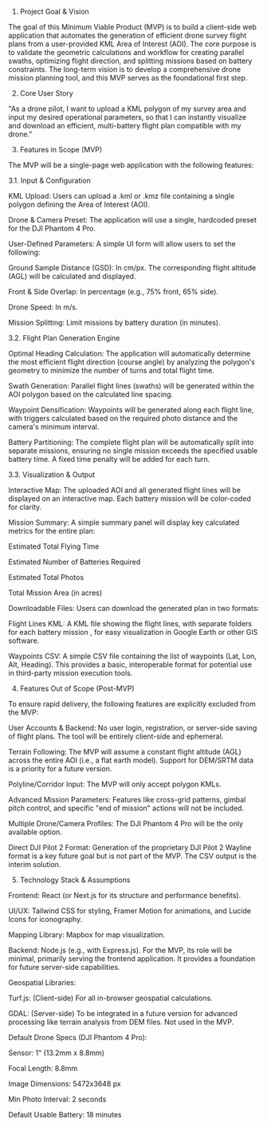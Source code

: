 1. Project Goal & Vision

The goal of this Minimum Viable Product (MVP) is to build a client-side web application that automates the generation of efficient drone survey flight plans from a user-provided KML Area of Interest (AOI). The core purpose is to validate the geometric calculations and workflow for creating parallel swaths, optimizing flight direction, and splitting missions based on battery constraints. The long-term vision is to develop a comprehensive drone mission planning tool, and this MVP serves as the foundational first step.

2. Core User Story

"As a drone pilot, I want to upload a KML polygon of my survey area and input my desired operational parameters, so that I can instantly visualize and download an efficient, multi-battery flight plan compatible with my drone."

3. Features in Scope (MVP)

The MVP will be a single-page web application with the following features:

3.1. Input & Configuration

KML Upload: Users can upload a .kml or .kmz file containing a single polygon defining the Area of Interest (AOI).

Drone & Camera Preset: The application will use a single, hardcoded preset for the DJI Phantom 4 Pro.

User-Defined Parameters: A simple UI form will allow users to set the following:

Ground Sample Distance (GSD): In cm/px. The corresponding flight altitude (AGL) will be calculated and displayed.

Front & Side Overlap: In percentage (e.g., 75% front, 65% side).

Drone Speed: In m/s.

Mission Splitting: Limit missions by battery duration (in minutes).

3.2. Flight Plan Generation Engine

Optimal Heading Calculation: The application will automatically determine the most efficient flight direction (course angle) by analyzing the polygon's geometry to minimize the number of turns and total flight time.

Swath Generation: Parallel flight lines (swaths) will be generated within the AOI polygon based on the calculated line spacing.

Waypoint Densification: Waypoints will be generated along each flight line, with triggers calculated based on the required photo distance and the camera's minimum interval.

Battery Partitioning: The complete flight plan will be automatically split into separate missions, ensuring no single mission exceeds the specified usable battery time. A fixed time penalty will be added for each turn.

3.3. Visualization & Output

Interactive Map: The uploaded AOI and all generated flight lines will be displayed on an interactive map. Each battery mission will be color-coded for clarity.

Mission Summary: A simple summary panel will display key calculated metrics for the entire plan:

Estimated Total Flying Time

Estimated Number of Batteries Required

Estimated Total Photos

Total Mission Area (in acres)

Downloadable Files: Users can download the generated plan in two formats:

Flight Lines KML: A KML file showing the flight lines, with separate folders for each battery mission , for easy visualization in Google Earth or other GIS software.

Waypoints CSV: A simple CSV file containing the list of waypoints (Lat, Lon, Alt, Heading). This provides a basic, interoperable format for potential use in third-party mission execution tools.

4. Features Out of Scope (Post-MVP)

To ensure rapid delivery, the following features are explicitly excluded from the MVP:

User Accounts & Backend: No user login, registration, or server-side saving of flight plans. The tool will be entirely client-side and ephemeral.

Terrain Following: The MVP will assume a constant flight altitude (AGL) across the entire AOI (i.e., a flat earth model). Support for DEM/SRTM data is a priority for a future version.

Polyline/Corridor Input: The MVP will only accept polygon KMLs.

Advanced Mission Parameters: Features like cross-grid patterns, gimbal pitch control, and specific "end of mission" actions will not be included.

Multiple Drone/Camera Profiles: The DJI Phantom 4 Pro will be the only available option.

Direct DJI Pilot 2 Format: Generation of the proprietary DJI Pilot 2 Wayline format is a key future goal but is not part of the MVP. The CSV output is the interim solution.

5. Technology Stack & Assumptions

Frontend: React (or Next.js for its structure and performance benefits).

UI/UX: Tailwind CSS for styling, Framer Motion for animations, and Lucide Icons for iconography.

Mapping Library: Mapbox for map visualization.

Backend: Node.js (e.g., with Express.js). For the MVP, its role will be minimal, primarily serving the frontend application. It provides a foundation for future server-side capabilities.

Geospatial Libraries:

Turf.js: (Client-side) For all in-browser geospatial calculations.

GDAL: (Server-side) To be integrated in a future version for advanced processing like terrain analysis from DEM files. Not used in the MVP.

Default Drone Specs (DJI Phantom 4 Pro):

Sensor: 1" (13.2mm x 8.8mm)

Focal Length: 8.8mm

Image Dimensions: 5472x3648 px

Min Photo Interval: 2 seconds

Default Usable Battery: 18 minutes
